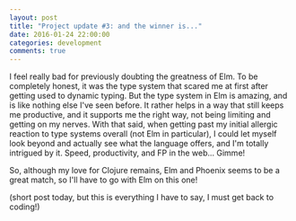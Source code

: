```yaml
---
layout: post
title: "Project update #3: and the winner is..."
date: 2016-01-24 22:00:00
categories: development
comments: true
---
```


I feel really bad for previously doubting the greatness of Elm. To be completely honest, it was the type system that scared me at first after getting used to dynamic typing. But the type system in Elm is amazing, and is like nothing else I've seen before. It rather helps in a way that still keeps me productive, and it supports me the right way, not being limiting and getting on my nerves. With that said, when getting past my initial allergic reaction to type systems overall (not Elm in particular), I could let myself look beyond and actually see what the language offers, and I'm totally intrigued by it. Speed, productivity, and FP in the web... Gimme!

So, although my love for Clojure remains, Elm and Phoenix seems to be a great match, so I'll have to go with Elm on this one!

(short post today, but this is everything I have to say, I must get back to coding!)